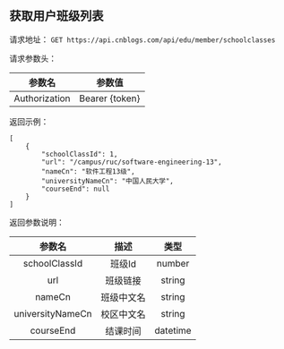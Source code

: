 ## 获取用户班级列表
请求地址：
`GET https://api.cnblogs.com/api/edu/member/schoolclasses`

请求参数头：

|参数名|参数值|
|:---:|:---:|
|Authorization|Bearer {token}|




返回示例：
```
[
    {
        "schoolClassId": 1,
        "url": "/campus/ruc/software-engineering-13",
        "nameCn": "软件工程13级",
        "universityNameCn": "中国人民大学",
        "courseEnd": null
    }
]
```


返回参数说明：

|参数名|描述|类型|
|:---:|:---:|:---:|
|schoolClassId|班级Id|number|
|url|班级链接|string|
|nameCn|班级中文名|string|
|universityNameCn|校区中文名|string|
|courseEnd|结课时间|datetime|











